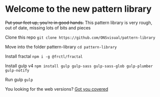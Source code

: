 # Welcome to the new pattern library

~~Put your feet up, you're in good hands.~~
This pattern library is very rough, out of date, missing lots of bits and pieces

Clone this repo
```git clone https://github.com/ONSvisual/pattern-library```

Move into the folder pattern-library
```cd pattern-library```

Install fractal
```npm i -g @frctl/fractal```

Install gulp v4
```npm install gulp gulp-sass gulp-sass-glob gulp-plumber gulp-notify```

Run gulp
```gulp```

You looking for the web versions? [Got you covered](https://onsvisual.github.io/pattern-library/dist/index.html)
